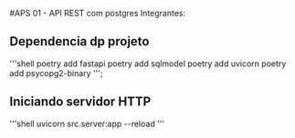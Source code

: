 #APS 01 - API REST com postgres
Integrantes:



## Dependencia dp projeto

'''shell
poetry add fastapi
poetry add sqlmodel
poetry add uvicorn
poetry add psycopg2-binary
''';

## Iniciando servidor HTTP
'''shell
 uvicorn src.server:app --reload
 '''